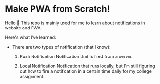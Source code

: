 # Make PWA from Scratch!

Hello 👋 This repo is mainly used for me to learn about notifications in website and PWA.

Here's what I've learned:

- There are two types of notification (that I know):

  1. Push Notification
    Notification that is fired from a server.

  2. Local Notification
    Notification that runs locally, but I'm still figuring out how to fire a notification in a certain time daily for my college assignment.